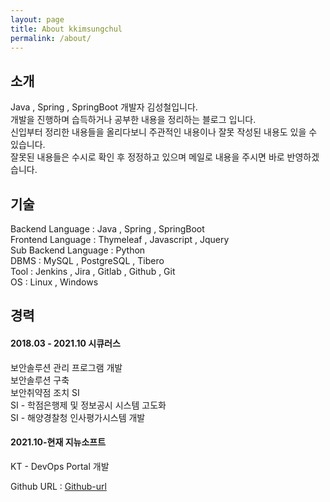 ```yaml
---
layout: page
title: About kkimsungchul
permalink: /about/
---
```


<h2>소개</h2>
Java , Spring , SpringBoot 개발자 김성철입니다. <br>
개발을 진행하며 습득하거나 공부한 내용을 정리하는 블로그 입니다.<br>
신입부터 정리한 내용들을 올리다보니 주관적인 내용이나 잘못 작성된 내용도 있을 수 있습니다.<br>
잘못된 내용들은 수시로 확인 후 정정하고 있으며 메일로 내용을 주시면 바로 반영하겠습니다.

<h2>기술</h2>
Backend Language : Java , Spring , SpringBoot <br>
Frontend Language : Thymeleaf , Javascript , Jquery <br>
Sub Backend Language : Python <br>
DBMS : MySQL , PostgreSQL , Tibero <br>
Tool : Jenkins , Jira , Gitlab , Github , Git <br>
OS : Linux , Windows <br>




<h2>경력</h2>
<h4>2018.03 - 2021.10 시큐러스</h4>
보안솔루션 관리 프로그램 개발<br>
보안솔루션 구축<br>
보안취약점 조치 SI<br>
SI - 학점은행제 및 정보공시 시스템 고도화<br>
SI - 해양경찰청 인사평가시스템 개발<br>


<h4>2021.10-현재 지뉴소프트</h4>
KT - DevOps Portal 개발


Github URL  : [Github-url]


[Github-url]: https://github.com/kkimsungchul
